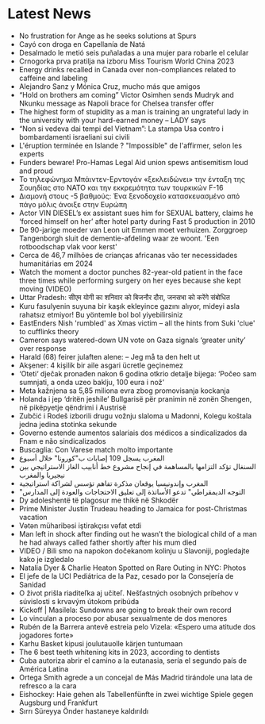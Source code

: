 # Latest News
-  No frustration for Ange as he seeks solutions at Spurs
-  Cayó con droga en Capellanía de Natá
-  Desalmado le metió seis puñaladas a una mujer para robarle el celular
-  Crnogorka prva pratilja na izboru Miss Tourism World China 2023
-  Energy drinks recalled in Canada over non-compliances related to caffeine and labeling
-  Alejandro Sanz y Mónica Cruz, mucho más que amigos
-  “Hold on brothers am coming” Victor Osimhen sends Mudryk and Nkunku message as Napoli brace for Chelsea transfer offer
-  The highest form of stupidity as a man is training an ungrateful lady in the university with your hard-earned money – LADY says
-  “Non si vedeva dai tempi del Vietnam”: La stampa Usa contro i bombardamenti israeliani sui civili
-  L'éruption terminée en Islande ? "Impossible" de l'affirmer, selon les experts
-  Funders beware! Pro-Hamas Legal Aid union spews antisemitism loud and proud
-  Το τηλεφώνημα Μπάιντεν-Ερντογάν «ξεκλειδώνει» την ένταξη της Σουηδίας στο ΝΑΤΟ και την εκκρεμότητα των τουρκικών F-16
-  Διαμονή στους -5 βαθμούς: Ένα ξενοδοχείο κατασκευασμένο από πάγο μόλις άνοιξε στην Ευρώπη
-  Actor VIN DIESEL’s ex assistant sues him for SEXUAL battery, claims he ‘forced himself on her’ after hotel party during Fast 5 production in 2010
-  De 90-jarige moeder van Leon uit Emmen moet verhuizen. Zorggroep Tangenborgh sluit de dementie-afdeling waar ze woont. 'Een rotboodschap vlak voor kerst'
-  Cerca de 46,7 milhões de crianças africanas vão ter necessidades humanitárias em 2024
-  Watch the moment a doctor punches 82-year-old patient in the face three times while performing surgery on her eyes because she kept moving (VIDEO)
-  Uttar Pradesh: सीएम योगी का शनिवार को बिजनौर दौरा, जनसभा को करेंगे संबोधित
-  Kuru fasulyenin suyuna bir kaşık ekleyince gazını alıyor, mideyi asla rahatsız etmiyor! Bu yöntemle bol bol yiyebilirsiniz
-  EastEnders Nish 'rumbled' as Xmas victim – all the hints from Suki 'clue' to cufflinks theory
-  Cameron says watered-down UN vote on Gaza signals ‘greater unity’ over response
-  Harald (68) feirer julaften alene: – Jeg må ta den helt ut
-  Akşener: 4 kişilik bir aile asgari ücretle geçinemez
-  ‘Oteti‘ dječak pronađen nakon 6 godina otkrio detalje bijega: ‘Počeo sam sumnjati, a onda uzeo baklju, 100 eura i nož‘
-  Meta kažnjena sa 5,85 miliona evra zbog promovisanja kockanja
-  Holanda i jep ‘dritën jeshile’ Bullgarisë për pranimin në zonën Shengen, në pikëpyetje qëndrimi i Austrisë
-  Zubčić i Rodeš izborili drugu vožnju slaloma u Madonni, Kolegu koštala jedna jedina stotinka sekunde
-  Governo estende aumentos salariais dos médicos a sindicalizados da Fnam e não sindicalizados
-  Buscaglia: Con Varese match molto importante
-  المغرب يسجل 109 إصابات ب"كورونا" خلال أسبوع
-  السنغال تؤكد التزامها بالمساهمة في إنجاح مشروع خط أنابيب الغاز الاستراتيجي بين نيجيريا والمغرب
-  المغرب وإندونيسيا يوقعان مذكرة تفاهم تؤسس لشراكة استراتيجية
-  "التوجه الديمقراطي" تدعو الأساتذة إلى تعليق الاحتجاجات والعودة إلى المدارس
-  Dy adoleshentë të plagosur me thikë në Shkodër
-  Prime Minister Justin Trudeau heading to Jamaica for post-Christmas vacation
-  Vətən müharibəsi iştirakçısı vəfat etdi
-  Man left in shock after finding out he wasn’t the biological child of a man he had always called father shortly after his mum died
-  VIDEO / Bili smo na napokon dočekanom kolinju u Slavoniji, pogledajte kako je izgledalo
-  Natalia Dyer & Charlie Heaton Spotted on Rare Outing in NYC: Photos
-  El jefe de la UCI Pediátrica de la Paz, cesado por la Consejería de Sanidad
-  O život prišla riaditeľka aj učiteľ. Nešťastných osobných príbehov v súvislosti s krvavým útokom pribúda
-  Kickoff | Masilela: Sundowns are going to break their own record
-  Lo vinculan a proceso por abusar sexualmente de dos menores
-  Rubén de la Barrera antevê estreia pelo Vizela: «Espero uma atitude dos jogadores forte»
-  Karhu Basket kipusi joulutauolle kärjen tuntumaan
-  The 6 best teeth whitening kits in 2023, according to dentists
-  Cuba autoriza abrir el camino a la eutanasia, sería el segundo país de América Latina
-  Ortega Smith agrede a un concejal de Más Madrid tirándole una lata de refresco a la cara
-  Eishockey: Haie gehen als Tabellenfünfte in zwei wichtige Spiele gegen Augsburg und Frankfurt
-  Sırrı Süreyya Önder hastaneye kaldırıldı
